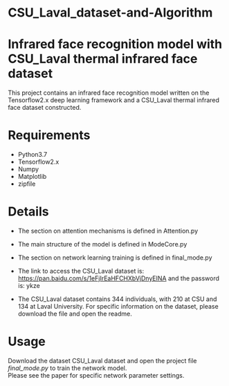 # CSU_Laval_dataset-and-Algorithm

# Infrared face recognition model with CSU_Laval thermal infrared face dataset
This project contains an infrared face recognition model written on the Tensorflow2.x deep learning framework and a CSU_Laval thermal infrared face dataset constructed.

# Requirements
* Python3.7
* Tensorflow2.x
* Numpy
* Matplotlib
* zipfile

# Details
* The section on attention mechanisms is defined in Attention.py
* The main structure of the model is defined in ModeCore.py
* The section on network learning training is defined in final_mode.py

* The link to access the CSU_Laval dataset is: https://pan.baidu.com/s/1eFjIrEaHFCHXbVjDnyEINA and the password is: ykze
* The CSU_Laval dataset contains 344 individuals, with 210 at CSU and 134 at Laval University. For specific information on the dataset, please download the file and open the readme.

# Usage
Download the dataset CSU_Laval dataset and open the project file *final_mode.py* to train the network model.  
Please see the paper for specific network parameter settings.
